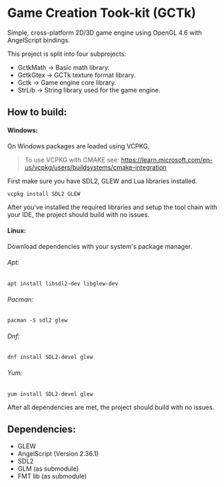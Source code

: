 # Game Creation Took-kit (GCTk)

Simple, cross-platform 2D/3D game engine using OpenGL 4.6 with AngelScript bindings.

This project is split into four subprojects:
- GctkMath -> Basic math library.
- GctkGtex -> GCTk texture format library.
- Gctk -> Game engine core library.
- StrLib -> String library used for the game engine.

## How to build:
#### Windows:
On Windows packages are loaded using VCPKG.<br/>
> To use VCPKG with CMAKE see: https://learn.microsoft.com/en-us/vcpkg/users/buildsystems/cmake-integration

First make sure you have SDL2, GLEW and Lua libraries installed.
```shell
vcpkg install SDL2 GLEW
```

After you've installed the required libraries and setup the tool chain with your IDE, the project should build with no issues.

#### Linux:

Download dependencies with your system's package manager.

###### Apt:
```shell
apt install libsdl2-dev libglew-dev
```
###### Pacman:
```shell
pacman -S sdl2 glew
```
###### Dnf:
```shell
dnf install SDL2-devel glew
```
###### Yum:
```shell
yum install SDL2-devel glew
```

After all dependencies are met, the project should build with no issues.

## Dependencies:
- GLEW
- AngelScript (Version 2.36.1)
- SDL2
- GLM (as submodule)
- FMT lib (as submodule)